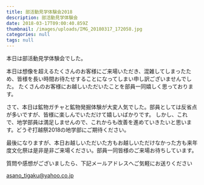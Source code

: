 ```yaml
---
title: 部活動見学体験会2018
description: 部活動見学体験会
date: 2018-03-17T09:00:40.859Z
thumbnail: /images/uploads/IMG_20180317_172058.jpg
categories: null
tags: null
---
```

本日は部活動見学体験会でした。

本日は想像を超えるたくさんのお客様にご来場いただき、混雑してしまったため、皆様を長い時間お待たせすることになってしまい申し訳ございませんでした。
たくさんのお客様にお越しいただいたことを部員一同嬉しく思っております。

さて、本日は鉱物ガチャと鉱物発掘体験が大変人気でした。部員としては反省点が多いですが、皆様に楽しんでいただけて嬉しいばかりです。
しかし、これで、地学部員は満足しませんので、これからも改善を進めていきたいと思います。どうぞ打越祭2018の地学部にご期待ください。

最後になりますが、本日お越しいただいた方もお越しいただけなかった方も来年度文化祭は是非是非ご来場ください。部員一同皆様のご来場お待ちしています。



質問や感想がございましたら、下記メールアドレスへご気軽にお送りください

asano_tigaku@yahoo.co.jp


